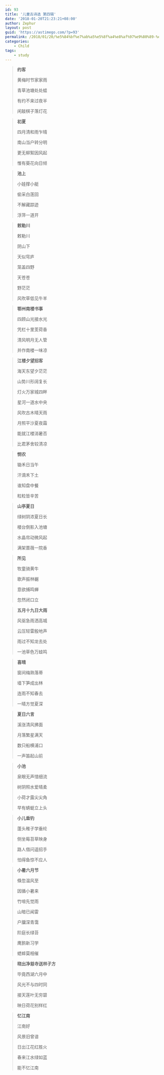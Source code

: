 ```yaml
---
id: 93
title: '儿童古诗选 第四辑'
date: '2018-01-20T21:23:21+08:00'
author: Zephur
layout: post
guid: 'https://astimego.com/?p=93'
permalink: /2018/01/20/%e5%84%bf%e7%ab%a5%e5%8f%a4%e8%af%97%e9%80%89-%e7%ac%ac%e5%9b%9b%e8%be%91/
categories:
    - Child
tags:
    - study
---
```


> **约客**
>
> 黄梅时节家家雨
>
> 青草池塘处处蛙
>
> 有约不来过夜半
>
> 闲敲棋子落灯花
>
> <!--more-->

> **初夏**
> 
> 四月清和雨乍晴
> 
> 南山当户转分明
> 
> 更无柳絮因风起
> 
> 惟有葵花向日倾

> **池上**
> 
> 小娃撑小艇
> 
> 偷采白莲回
> 
> 不解藏踪迹
> 
> 浮萍一道开

> **敕勒川**
> 
> 敕勒川
> 
> 阴山下
> 
> 天似穹庐
> 
> 笼盖四野
> 
> 天苍苍
> 
> 野茫茫
> 
> 风吹草低见牛羊

> **鄂州南楼书事**
> 
> 四顾山光接水光
> 
> 凭栏十里芰荷香
> 
> 清风明月无人管
> 
> 并作南楼一味凉

> **江楼夕望招客**
> 
> 海天东望夕茫茫
> 
> 山势川形阔复长
> 
> 灯火万家城四畔
> 
> 星河一道水中央
> 
> 风吹古木晴天雨
> 
> 月照平沙夏夜霜
> 
> 能就江楼消暑否
> 
> 比君茅舍较清凉

> **悯农**
> 
> 锄禾日当午
> 
> 汗滴禾下土
> 
> 谁知盘中餐
> 
> 粒粒皆辛苦

> **山亭夏日**
> 
> 绿树阴浓夏日长
> 
> 楼台倒影入池塘
> 
> 水晶帘动微风起
> 
> 满架蔷薇一院香

> **所见**
> 
> 牧童骑黄牛
> 
> 歌声振林樾
> 
> 意欲捕鸣蝉
> 
> 忽然闭口立

> **五月十九日大雨**
> 
> 风驱急雨洒高城
> 
> 云压轻雷殷地声
> 
> 雨过不知龙去处
> 
> 一池草色万蛙鸣

> **喜晴**
> 
> 窗间梅熟落蒂
> 
> 墙下笋成出林
> 
> 连雨不知春去
> 
> 一晴方觉夏深

> **夏日六言**
> 
> 溪涨清风拂面
> 
> 月落繁星满天
> 
> 数只船横浦口
> 
> 一声笛起山前

> **小池**
> 
> 泉眼无声惜细流
> 
> 树阴照水爱晴柔
> 
> 小荷才露尖尖角
> 
> 早有蜻蜓立上头

> **小儿垂钓**
> 
> 蓬头稚子学垂纶
> 
> 侧坐莓苔草映身
> 
> 路人借问遥招手
> 
> 怕得鱼惊不应人

> **小暑六月节**
> 
> 倏忽温风至
> 
> 因循小暑来
> 
> 竹喧先觉雨
> 
> 山暗已闻雷
> 
> 户牖深青霭
> 
> 阶庭长绿苔
> 
> 鹰鹯新习学
> 
> 蟋蟀莫相催

> **晓出净慈寺送林子方**
> 
> 毕竟西湖六月中
> 
> 风光不与四时同
> 
> 接天莲叶无穷碧
> 
> 映日荷花别样红

> **忆江南**
> 
> 江南好
> 
> 风景旧曾谙
> 
> 日出江花红胜火
> 
> 春来江水绿如蓝
> 
> 能不忆江南